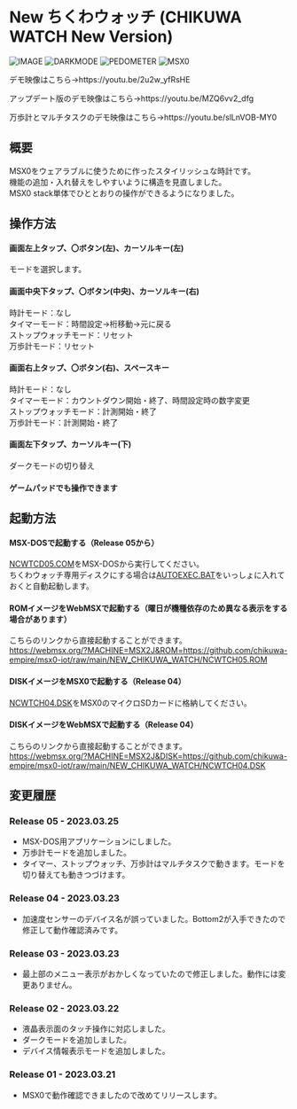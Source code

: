 # New ちくわウォッチ (CHIKUWA WATCH New Version)

![IMAGE](https://user-images.githubusercontent.com/124578804/226565462-5594be7d-b806-428d-805c-d4ab445bead2.png)
![DARKMODE](https://user-images.githubusercontent.com/124578804/227699733-b330165f-dfb6-4db2-ac91-360efc8ac0d0.png)
![PEDOMETER](https://user-images.githubusercontent.com/124578804/227699650-107f2705-3bc0-4a3b-8168-94c906b90525.png)
![MSX0](https://user-images.githubusercontent.com/124578804/226571467-dda6f54b-9c6d-4235-a34c-07c213b7c64d.jpeg)

<p>デモ映像はこちら→https://youtu.be/2u2w_yfRsHE</p>
<p>アップデート版のデモ映像はこちら→https://youtu.be/MZQ6vv2_dfg</p>
<p>万歩計とマルチタスクのデモ映像はこちら→https://youtu.be/slLnVOB-MY0</p>

## 概要
MSX0をウェアラブルに使うために作ったスタイリッシュな時計です。<br>
機能の追加・入れ替えをしやすいように構造を見直しました。<br>
MSX0 stack単体でひととおりの操作ができるようになりました。

## 操作方法
#### 画面左上タップ、〇ボタン(左)、カーソルキー(左)
モードを選択します。
#### 画面中央下タップ、〇ボタン(中央)、カーソルキー(右)
時計モード：なし<br>
タイマーモード：時間設定→桁移動→元に戻る<br>
ストップウォッチモード：リセット<br>
万歩計モード：リセット
#### 画面右上タップ、〇ボタン(右)、スペースキー
時計モード：なし<br>
タイマーモード：カウントダウン開始・終了、時間設定時の数字変更<br>
ストップウォッチモード：計測開始・終了<br>
万歩計モード：計測開始・終了
#### 画面左下タップ、カーソルキー(下)
ダークモードの切り替え
#### ゲームパッドでも操作できます

## 起動方法
#### MSX-DOSで起動する（Release 05から）
[NCWTCD05.COM](https://github.com/chikuwa-empire/msx0-iot/raw/main/NEW_CHIKUWA_WATCH/NCWTCD05.COM)をMSX-DOSから実行してください。<br>
ちくわウォッチ専用ディスクにする場合は[AUTOEXEC.BAT](https://github.com/chikuwa-empire/msx0-iot/raw/main/NEW_CHIKUWA_WATCH/AUTOEXEC.BAT)をいっしょに入れておくと自動起動します。
#### ROMイメージをWebMSXで起動する（曜日が機種依存のため異なる表示をする場合があります）
こちらのリンクから直接起動することができます。<br>
https://webmsx.org/?MACHINE=MSX2J&ROM=https://github.com/chikuwa-empire/msx0-iot/raw/main/NEW_CHIKUWA_WATCH/NCWTCH05.ROM

#### DISKイメージをMSX0で起動する（Release 04）
[NCWTCH04.DSK](https://github.com/chikuwa-empire/msx0-iot/raw/main/NEW_CHIKUWA_WATCH/NCWTCH04.DSK)をMSX0のマイクロSDカードに格納してください。
#### DISKイメージをWebMSXで起動する（Release 04）
こちらのリンクから直接起動することができます。<br>
https://webmsx.org/?MACHINE=MSX2J&DISK=https://github.com/chikuwa-empire/msx0-iot/raw/main/NEW_CHIKUWA_WATCH/NCWTCH04.DSK

## 変更履歴
### Release 05 - 2023.03.25
* MSX-DOS用アプリケーションにしました。
* 万歩計モードを追加しました。
* タイマー、ストップウォッチ、万歩計はマルチタスクで動きます。モードを切り替えても動きつづけます。
### Release 04 - 2023.03.23
* 加速度センサーのデバイス名が誤っていました。Bottom2が入手できたので修正して動作確認済みです。
### Release 03 - 2023.03.23
* 最上部のメニュー表示がおかしくなっていたので修正しました。動作には変更ありません。
### Release 02 - 2023.03.22
* 液晶表示面のタッチ操作に対応しました。
* ダークモードを追加しました。
* デバイス情報表示モードを追加しました。
### Release 01 - 2023.03.21
* MSX0で動作確認できましたので改めてリリースします。
